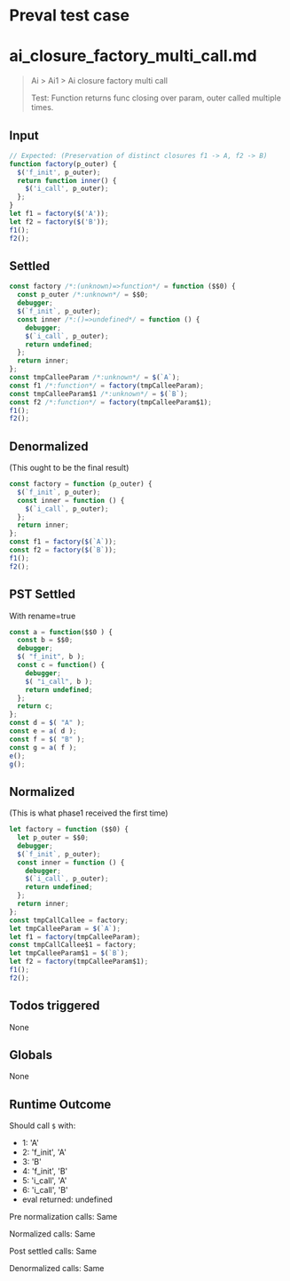 # Preval test case

# ai_closure_factory_multi_call.md

> Ai > Ai1 > Ai closure factory multi call
>
> Test: Function returns func closing over param, outer called multiple times.

## Input

`````js filename=intro
// Expected: (Preservation of distinct closures f1 -> A, f2 -> B)
function factory(p_outer) {
  $('f_init', p_outer);
  return function inner() {
    $('i_call', p_outer);
  };
}
let f1 = factory($('A'));
let f2 = factory($('B'));
f1();
f2();
`````


## Settled


`````js filename=intro
const factory /*:(unknown)=>function*/ = function ($$0) {
  const p_outer /*:unknown*/ = $$0;
  debugger;
  $(`f_init`, p_outer);
  const inner /*:()=>undefined*/ = function () {
    debugger;
    $(`i_call`, p_outer);
    return undefined;
  };
  return inner;
};
const tmpCalleeParam /*:unknown*/ = $(`A`);
const f1 /*:function*/ = factory(tmpCalleeParam);
const tmpCalleeParam$1 /*:unknown*/ = $(`B`);
const f2 /*:function*/ = factory(tmpCalleeParam$1);
f1();
f2();
`````


## Denormalized
(This ought to be the final result)

`````js filename=intro
const factory = function (p_outer) {
  $(`f_init`, p_outer);
  const inner = function () {
    $(`i_call`, p_outer);
  };
  return inner;
};
const f1 = factory($(`A`));
const f2 = factory($(`B`));
f1();
f2();
`````


## PST Settled
With rename=true

`````js filename=intro
const a = function($$0 ) {
  const b = $$0;
  debugger;
  $( "f_init", b );
  const c = function() {
    debugger;
    $( "i_call", b );
    return undefined;
  };
  return c;
};
const d = $( "A" );
const e = a( d );
const f = $( "B" );
const g = a( f );
e();
g();
`````


## Normalized
(This is what phase1 received the first time)

`````js filename=intro
let factory = function ($$0) {
  let p_outer = $$0;
  debugger;
  $(`f_init`, p_outer);
  const inner = function () {
    debugger;
    $(`i_call`, p_outer);
    return undefined;
  };
  return inner;
};
const tmpCallCallee = factory;
let tmpCalleeParam = $(`A`);
let f1 = factory(tmpCalleeParam);
const tmpCallCallee$1 = factory;
let tmpCalleeParam$1 = $(`B`);
let f2 = factory(tmpCalleeParam$1);
f1();
f2();
`````


## Todos triggered


None


## Globals


None


## Runtime Outcome


Should call `$` with:
 - 1: 'A'
 - 2: 'f_init', 'A'
 - 3: 'B'
 - 4: 'f_init', 'B'
 - 5: 'i_call', 'A'
 - 6: 'i_call', 'B'
 - eval returned: undefined

Pre normalization calls: Same

Normalized calls: Same

Post settled calls: Same

Denormalized calls: Same

